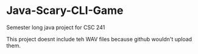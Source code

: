 # Java-Scary-CLI-Game
Semester long java project for CSC 241

This project doesnt include teh WAV files because github wouldn't upload them.
